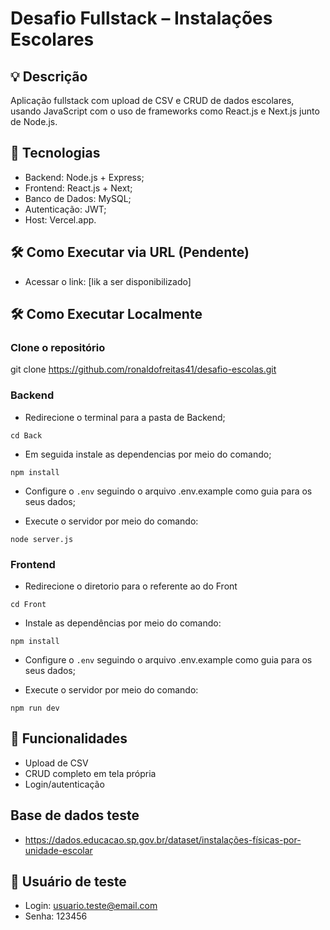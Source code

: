# Desafio Fullstack – Instalações Escolares

## 💡 Descrição

Aplicação fullstack com upload de CSV e CRUD de dados escolares,
usando JavaScript com o uso de frameworks como React.js e Next.js junto de Node.js.

## 🚀 Tecnologias
- Backend: Node.js + Express;
- Frontend: React.js + Next;
- Banco de Dados: MySQL;
- Autenticação: JWT;
- Host: Vercel.app.

## 🛠 Como Executar via URL (Pendente)
- Acessar o link: [lik a ser disponibilizado]

## 🛠 Como Executar Localmente

### Clone o repositório
git clone https://github.com/ronaldofreitas41/desafio-escolas.git


### Backend

- Redirecione o terminal para a pasta de Backend;

```
cd Back
```
- Em seguida instale as dependencias por meio do comando;


```
npm install
```
- Configure o `.env` seguindo o arquivo .env.example como guia para os seus dados;

- Execute o servidor por meio do comando:
```
node server.js
```

### Frontend
- Redirecione o diretorio para o referente ao do Front
```
cd Front
```
- Instale as dependências por meio do comando:
```
npm install
```
- Configure o `.env` seguindo o arquivo .env.example como guia para os seus dados;

- Execute o servidor por meio do comando:
```
npm run dev
```



## 📌 Funcionalidades
- Upload de CSV
- CRUD completo em tela própria
- Login/autenticação

## Base de dados teste
- https://dados.educacao.sp.gov.br/dataset/instalações-físicas-por-unidade-escolar

## 🔐 Usuário de teste 
- Login: usuario.teste@email.com
- Senha: 123456